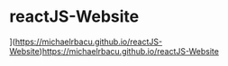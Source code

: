 # reactJS-Website


](https://michaelrbacu.github.io/reactJS-Website)https://michaelrbacu.github.io/reactJS-Website
